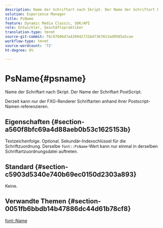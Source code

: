```yaml
---
description: Name der Schriftart nach Skript. Der Name der Schriftart PostScript.
solution: Experience Manager
title: PsName
feature: Dynamic Media Classic, SDK/API
role: Entwickler, Geschäftspraktiker
translation-type: tm+mt
source-git-commit: f6c97606d7a4209427316d7367013ad9585a5cae
workflow-type: tm+mt
source-wordcount: '72'
ht-degree: 8%

---
```



# PsName{#psname}

Name der Schriftart nach Skript. Der Name der Schriftart PostScript.

Derzeit kann nur der FXG-Renderer Schriftarten anhand ihrer Postscript-Namen referenzieren.

## Eigenschaften {#section-a560f8bfc69a4d88aeb0b53c1625153b}

Textzeichenfolge. Optional. Sekundär-Indexschlüssel für die Schriftzuordnung. Derselbe `font::PsName`-Wert kann nur einmal in derselben Schriftartzuordnungsdatei auftreten.

## Standard {#section-c5903d5340e740b69ec0150d2303a893}

Keine.

## Verwandte Themen {#section-0051fb6bbdb14b47886dc44d61b78cf8}

[font::Name](/help/aem-is-ir-api/is-api/image-catalog/image-serving-api-ref/c-image-catalog-reference/c-font-map-reference/r-name-font.md)
